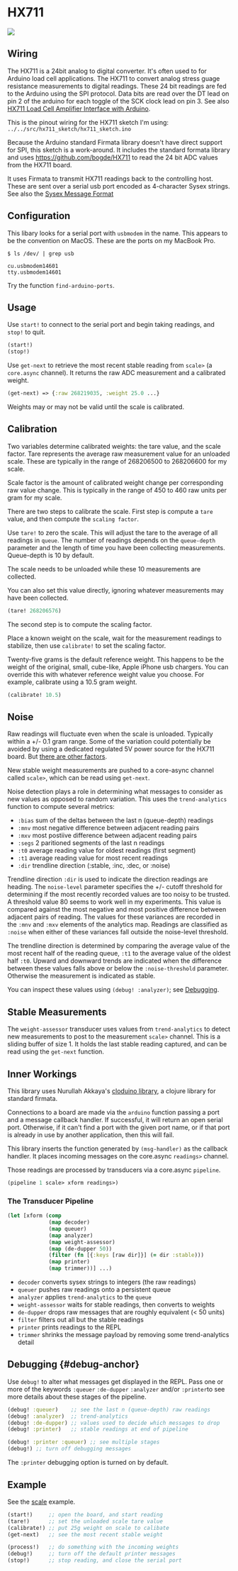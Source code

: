 # HX711


![](images/resized.jpg)

## Wiring

The HX711 is a 24bit analog to digital converter.  It's often used to
for Arduino load cell applications.  The HX711 to convert
analog stress guage resistance measurements to digital readings.
These 24 bit readings are fed to the Arduino using the SPI protocol.
Data bits are read over the DT lead on pin 2 of the arduino for each
toggle of the SCK clock lead on pin 3. See also [HX711 Load Cell
Amplifier Interface with
Arduino](https://circuits4you.com/2016/11/25/hx711-arduino-load-cell/).

This is the pinout wiring for the HX711 sketch I'm using:
`../../src/hx711_sketch/hx711_sketch.ino`


Because the Arduino standard Firmata library doesn't have direct
support for SPI, this sketch is a work-around.  It includes the
standard formata library and uses <https://github.com/bogde/HX711> to
read the 24 bit ADC values from the HX711 board.

It uses Firmata to transmit HX711 readings back to the controlling
host. These are sent over a serial usb port encoded as 4-character
Sysex strings.  See also the [Sysex Message
Format](http://firmata.org/wiki/V2.2ProtocolDetails)

## Configuration
This libary looks for a serial port with `usbmodem` in the name. This
appears to be the convention on MacOS. These are the ports on my
MacBook Pro.

``` shell
$ ls /dev/ | grep usb

cu.usbmodem14601
tty.usbmodem14601
```
Try the function  `find-arduino-ports`.

## Usage

Use `start!` to connect to the serial port and begin taking readings,
and `stop!` to quit.

``` clojure
(start!)
(stop!)
```

Use `get-next` to retrieve the most recent stable reading from `scale>` (a
 `core.async` channel). It returns the raw ADC measurement and a calibrated weight.

``` clojure
(get-next) => {:raw 268219035, :weight 25.0 ...}
```

Weights may or may not be valid until the scale is calibrated.

## Calibration
Two variables determine calibrated weights: the tare value,
and the scale factor.  Tare represents the average raw measurement
value for an unloaded scale.  These are typically in the range of
268206500 to 268206600 for my scale.

Scale factor is the amount of calibrated weight change per
corresponding raw value change.  This is typically in the range of 450
to 460 raw units per gram for my scale.

There are two steps to calibrate the scale.  First step is compute a
`tare` value, and then compute the `scaling factor`.

Use `tare!` to zero the scale.  This will adjust the tare to the
average of all readings in `queue`.  The number of readings depends on
the `queue-depth` parameter and the length of time you have been
collecting measurements. Queue-depth is 10 by default.

The scale needs to be unloaded while these 10 measurements are
collected. 

You can also set this value directly, ignoring whatever measurements
may have been collected.

``` clojure
(tare! 268206576)
```

The second step is to compute the scaling factor.

Place a known weight on the scale, wait for the measurement readings
to stabilize, then use `calibrate!` to set the scaling factor. 

Twenty-five grams is the default reference weight.  This happens
to be the weight of the original, small, cube-like, Apple iPhone usb
chargers.  You can override this with whatever reference weight value
you choose.  For example, calibrate using a 10.5 gram weight.

``` clojure
(calibrate! 10.5)
```

## Noise

Raw readings will fluctuate even when the scale is unloaded.  Typically
within a +/- 0.1 gram range.  Some of the variation could potentially
be avoided by using a dedicated regulated 5V power source for the
HX711 board.  But [there are other factors](https://forum.arduino.cc/index.php?topic=365107.0).

New stable weight measurements are pushed to a core-async channel called
`scale>`, which can be read using `get-next`.

Noise detection plays a role in determining what messages to consider
as new values as opposed to random variation. This uses the
`trend-analytics` function to compute several metrics:

* `:bias` sum of the deltas between the last n (queue-depth) readings
* `:mnv`  most negative difference between adjacent reading pairs
* `:mxv`  most postiive difference between adjacent reading pairs
* `:segs` 2 paritioned segments of the last n readings
* `:t0`   average reading value for oldest readings (first segment)
* `:t1`   average reading value for most recent readings
* `:dir`  trendline direction (:stable, :inc, :dec, or :noise)

Trendline direction `:dir` is used to indicate the direction readings
are heading.  The `noise-level` parameter specifies the +/- cutoff
threshold for determining if the most recently recorded values are too
noisy to be trusted.  A threshold value 80 seems to work well in my
experiments.  This value is compared against the most negative and
most positive difference between adjacent pairs of reading.  The
values for these variances are recorded in the `:mnv` and `:mxv`
elements of the analytics map. Readings are classified as `:noise`
when either of these variances fall outside the noise-level threshold.

The trendline direction is determined by comparing the average value
of the most recent half of the reading queue, `:t1` to the average
value of the oldest half `:t0`.  Upward and downward trends are
indicated when the difference between these values falls above or
below the `:noise-threshold` parameter.  Otherwise the measurement is
indicated as stable.

You can inspect these values using `(debug! :analyzer)`; see [Debugging](#debug-anchor).

## Stable Measurements
The `weight-assessor` transducer uses values from `trend-analytics` to
detect new measurements to post to the measurement `scale>` channel.  This is
a sliding buffer of size 1. It holds the last stable reading captured,
and can be read using the `get-next` function.


## Inner Workings

This library uses Nurullah Akkaya's [cloduino
library](https://github.com/nakkaya/clodiuno), a clojure library for
standard firmata.

Connections to a board are made via the `arduino` function passing a
port and a message callback handler.  If successful, it will return an
open serial port.  Otherwise, if it can't find a port with the given
port name, or if that port is already in use by another application,
then this will fail.

This library inserts the function generated by `(msg-handler)` as the
callback handler. It places incoming messages on the
core.async `readings>` channel.

Those readings are processed by transducers via a core.async `pipeline`.

``` clojure
(pipeline 1 scale> xform readings>)
```

### The Transducer Pipeline

``` clojure
(let [xform (comp
             (map decoder)
             (map queuer)
             (map analyzer)
             (map weight-assessor)
             (map (de-dupper 50))
             (filter (fn [{:keys [raw dir]}] (= dir :stable)))
             (map printer)
             (map trimmer))] ...)
```

  * `decoder`  converts sysex strings to integers (the raw readings)
  * `queuer`   pushes raw readings onto a persistent queue
  * `analyzer` applies `trend-analytics` to the `queue`
  * `weight-assessor` waits for stable readings, then converts to weights
  * `de-dupper` drops raw messages that are roughly equivalent (< 50 units)
  * `filter`   filters out all but the stable readings
  * `printer`  prints readings to the REPL
  * `trimmer`  shrinks the message payload by removing some trend-analytics detail
  
  
## Debugging {#debug-anchor}

Use `debug!` to alter what messages get displayed in the REPL.
Pass one or more of the keywords `:queuer` `:de-dupper` `:analyzer`
and/or `:printer`to see more details about these stages of the pipeline.

``` clojure
(debug! :queuer)    ;; see the last n (queue-depth) raw readings
(debug! :analyzer)  ;; trend-analytics
(debug! :de-dupper) ;; values used to decide which messages to drop
(debug! :printer)   ;; stable readings at end of pipeline

(debug! :printer :queuer) ;; see multiple stages
(debug!) ;; turn off debugging messages

```

The `:printer` debugging option is turned on by default.


## Example

See the [scale](resources/examples/scale.clj) example.

``` clojure
(start!)     ;; open the board, and start reading
(tare!)      ;; set the unloaded scale tare value
(calibrate!) ;; put 25g weight on scale to calibate
(get-next)   ;; see the most recent stable weight

(process!)   ;; do something with the incoming weights
(debug!)     ;; turn off the default printer messages
(stop!)      ;; stop reading, and close the serial port
```





